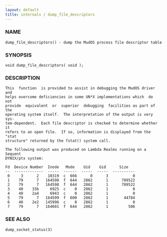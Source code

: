 ```yaml
---
layout: default
title: internals / dump_file_descriptors
---
```


### NAME

    dump_file_descriptors() - dump the MudOS process file descriptor table


### SYNOPSIS

    void dump_file_descriptors( void );


### DESCRIPTION

    This  function  is provided to assist in debugging the MudOS driver and
    helps overcome deficiencies in some UN*X implementations which  do  not
    provide  equivalent  or  superior  debugging  facilities as part of the
    operating system itself.  The interpretation of the output is very sys‐
    tem-dependent.  Each file descriptor is checked to determine whether it
    refers to an open file.  If so, information is displayed from the "stat
    structure" returned by the fstat() system call.

    The following output was produced on Lambda Realms running on a Sequent
    DYNIX/ptx system:

    Fd  Device Number  Inode   Mode    Uid    Gid      Size
    --  -------------  -----  ------  -----  -----  ----------
     0     3      2    10319  c  666      0      3           0
     1    79      7   164598  f  644   2862      1      789522
     2    79      7   164598  f  644   2862      1      789522
     3    40    33b     6925  c    0   2862      1           0
     4    40    2a4     6943  c    0   2862      1           0
     5    79      7   164599  f  600   2862      1       44784
     6    40    2e2   145996  c    0   2862      1           0
     7    79      7   164601  f  644   2862      1         506


### SEE ALSO

    dump_socket_status(3)
